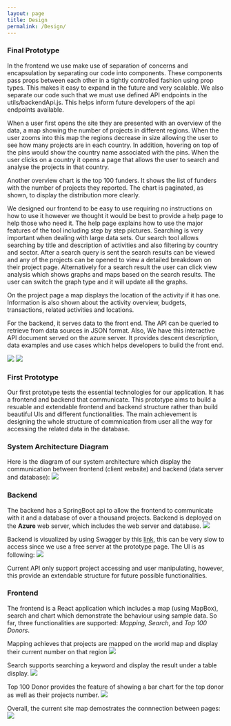 ```yaml
---
layout: page
title: Design
permalink: /Design/
---
```


### Final Prototype
In the frontend we use make use of separation of concerns and encapsulation by separating our code into components. These components pass props between each other in a tightly controlled fashion using prop types. This makes it easy to expand in the future and very scalable. We also separate our code such that we must use defined API endpoints in the utils/backendApi.js. This helps inform future developers of the api endpoints available. 



When a user first opens the site they are presented with an overview of the data, a map showing the number of projects in different regions. When the user zooms into this map the regions decrease in size allowing the user to see how many projects are in each country. In addition, hovering on top of the pins would show the country name associated with the pins. When the user clicks on a country it opens a page that allows the user to search and analyse the projects in that country.

Another overview chart is the top 100 funders. It shows the list of funders with the number of projects they reported. The chart is paginated, as shown, to display the distribution more clearly.

We designed our frontend to be easy to use requiring no instructions on how to use it however we thought it would be best to provide a help page to help those who need it. The help page explains how to use the major features of the tool including step by step pictures.
Searching is very important when dealing with large data sets. Our search tool allows searching by title and description of activities and also filtering by country and sector. After a search query is sent the search results can be viewed and any of the projects can be opened to view a detailed breakdown on their project page. Alternatively for a search result the user can click view analysis which shows graphs and maps based on the search results. The user can switch the graph type and it will update all the graphs.

On the project page a map displays the location of the activity if it has one. Information is also shown about the activity overview, budgets, transactions, related activities and locations.

For the backend, it serves data to the front end. The API can be queried to retrieve from data sources in JSON format. Also, We have this interactive API document served on the azure server. It provides descent description, data examples and use cases which helps developers to build the front end.



![]({{site.baseurl}}/images/architecture.png)
![]({{site.baseurl}}/images/sitemap2.png)

### First Prototype
Our first prototype tests the essential technologies for our application.
It has a frontend and backend that communicate.
This prototype aims to build a resuable and extendable frontend and backend structure rather than build beautiful UIs and different functionalities.
The main achievement is designing the whole structure of commnication from user all the way for accessing the related data in the database.

### System Architecture Diagram
Here is the diagram of our system architecture which display the communication between frontend (client website) and backend (data server and database):
![]({{site.baseurl}}/images/architecture.jpg)

### Backend
The backend has a SpringBoot api to allow the frontend to communicate with it and a database of over a thousand projects.
Backend is deployed on the **Azure** web server, which includes the web server and database. 
![]({{site.baseurl}}/images/back-azure.jpg)

Backend is visualized by using Swagger by this [link](http://mapping-tool-api.azurewebsites.net/swagger-ui.html#/), this can be very slow to 
access since we use a free server at the prototype page. The UI is as following:
![]({{site.baseurl}}/images/back-ui.jpg)

Current API only support project accessing and user manipulating, however, this provide an extendable structure for future possible functionalities.

### Frontend

The frontend is a React application which includes a map (using MapBox), search and chart which demonstrate the behaviour using sample data.
So far, three functionalities are supported: *Mapping*, *Search*, and *Top 100 Donors*.

Mapping achieves that projects are mapped on the world map and display their current number on that region
![]({{site.baseurl}}/images/front-map.jpg)

Search supports searching a keyword and display the result under a table display.
![]({{site.baseurl}}/images/front-search.jpg)

Top 100 Donor provides the feature of showing a bar chart for the top donor as well as their projects number.
![]({{site.baseurl}}/images/front-top.jpg)

Overall, the current site map demostrates the connnection between pages:
![]({{site.baseurl}}/images/sitemap.png)